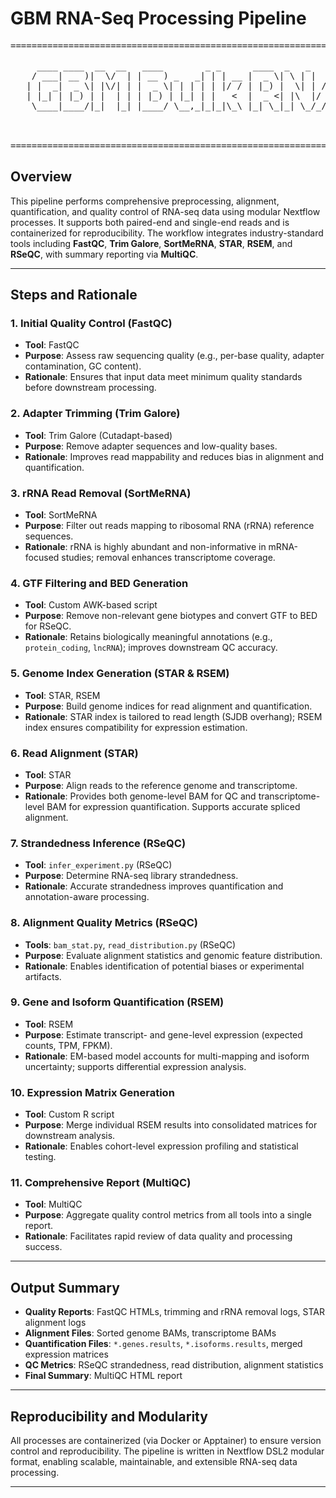 # GBM RNA-Seq Processing Pipeline

<pre>
=================================================================================================
  
     ____ ____  __  __   ____        _ _      ____  _   _    _        ____             
    / ___| __ )|  \/  | | __ ) _   _| | | __ |  _ \| \ | |  / \      / ___|  ___  __ _ 
   | |  _|  _ \| |\/| | |  _ \| | | | | |/ / | |_) |  \| | / _ \ ____\___ \ / _ \/ _` |
   | |_| | |_) | |  | | | |_) | |_| | |   <  |  _ <| |\  |/ ___ |________) |  __| (_| |
    \____|____/|_|  |_| |____/ \__,_|_|_|\_\ |_| \_|_| \_/_/   \_\   |____/ \___|\__, |
                                                                                    |_|
      
                                                                Author: Bo Wang | Version: Beta
=================================================================================================
</pre>

## Overview
This pipeline performs comprehensive preprocessing, alignment, quantification, and quality control of RNA-seq data using modular Nextflow processes. It supports both paired-end and single-end reads and is containerized for reproducibility. The workflow integrates industry-standard tools including **FastQC**, **Trim Galore**, **SortMeRNA**, **STAR**, **RSEM**, and **RSeQC**, with summary reporting via **MultiQC**.

---

## Steps and Rationale

### 1. Initial Quality Control (FastQC)
- **Tool**: FastQC  
- **Purpose**: Assess raw sequencing quality (e.g., per-base quality, adapter contamination, GC content).  
- **Rationale**: Ensures that input data meet minimum quality standards before downstream processing.

### 2. Adapter Trimming (Trim Galore)
- **Tool**: Trim Galore (Cutadapt-based)  
- **Purpose**: Remove adapter sequences and low-quality bases.  
- **Rationale**: Improves read mappability and reduces bias in alignment and quantification.

### 3. rRNA Read Removal (SortMeRNA)
- **Tool**: SortMeRNA  
- **Purpose**: Filter out reads mapping to ribosomal RNA (rRNA) reference sequences.  
- **Rationale**: rRNA is highly abundant and non-informative in mRNA-focused studies; removal enhances transcriptome coverage.

### 4. GTF Filtering and BED Generation
- **Tool**: Custom AWK-based script  
- **Purpose**: Remove non-relevant gene biotypes and convert GTF to BED for RSeQC.  
- **Rationale**: Retains biologically meaningful annotations (e.g., `protein_coding`, `lncRNA`); improves downstream QC accuracy.

### 5. Genome Index Generation (STAR & RSEM)
- **Tool**: STAR, RSEM  
- **Purpose**: Build genome indices for read alignment and quantification.  
- **Rationale**: STAR index is tailored to read length (SJDB overhang); RSEM index ensures compatibility for expression estimation.

### 6. Read Alignment (STAR)
- **Tool**: STAR  
- **Purpose**: Align reads to the reference genome and transcriptome.  
- **Rationale**: Provides both genome-level BAM for QC and transcriptome-level BAM for expression quantification. Supports accurate spliced alignment.

### 7. Strandedness Inference (RSeQC)
- **Tool**: `infer_experiment.py` (RSeQC)  
- **Purpose**: Determine RNA-seq library strandedness.  
- **Rationale**: Accurate strandedness improves quantification and annotation-aware processing.

### 8. Alignment Quality Metrics (RSeQC)
- **Tools**: `bam_stat.py`, `read_distribution.py` (RSeQC)  
- **Purpose**: Evaluate alignment statistics and genomic feature distribution.  
- **Rationale**: Enables identification of potential biases or experimental artifacts.

### 9. Gene and Isoform Quantification (RSEM)
- **Tool**: RSEM  
- **Purpose**: Estimate transcript- and gene-level expression (expected counts, TPM, FPKM).  
- **Rationale**: EM-based model accounts for multi-mapping and isoform uncertainty; supports differential expression analysis.

### 10. Expression Matrix Generation
- **Tool**: Custom R script  
- **Purpose**: Merge individual RSEM results into consolidated matrices for downstream analysis.  
- **Rationale**: Enables cohort-level expression profiling and statistical testing.

### 11. Comprehensive Report (MultiQC)
- **Tool**: MultiQC  
- **Purpose**: Aggregate quality control metrics from all tools into a single report.  
- **Rationale**: Facilitates rapid review of data quality and processing success.

---

## Output Summary
- **Quality Reports**: FastQC HTMLs, trimming and rRNA removal logs, STAR alignment logs  
- **Alignment Files**: Sorted genome BAMs, transcriptome BAMs  
- **Quantification Files**: `*.genes.results`, `*.isoforms.results`, merged expression matrices  
- **QC Metrics**: RSeQC strandedness, read distribution, alignment statistics  
- **Final Summary**: MultiQC HTML report

---

## Reproducibility and Modularity
All processes are containerized (via Docker or Apptainer) to ensure version control and reproducibility. The pipeline is written in Nextflow DSL2 modular format, enabling scalable, maintainable, and extensible RNA-seq data processing.

---

